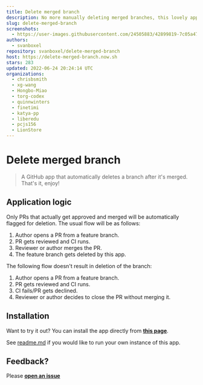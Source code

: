 ```yaml
---
title: Delete merged branch
description: No more manually deleting merged branches, this lovely app does it for you.
slug: delete-merged-branch
screenshots:
  - https://user-images.githubusercontent.com/24505883/42899819-7c05a47a-8ac7-11e8-8be9-9e3888f1bedc.gif
authors:
  - svanboxel
repository: svanboxel/delete-merged-branch
host: https://delete-merged-branch.now.sh
stars: 283
updated: 2022-06-24 20:24:14 UTC
organizations:
  - chrisbsmith
  - xg-wang
  - Hongbo-Miao
  - torg-codex
  - quinnwinters
  - finetimi
  - katya-pp
  - liberedu
  - pcjs156
  - LionStore
---
```


# Delete merged branch

> A GitHub app that automatically deletes a branch after it's merged. That's it, enjoy! 

## Application logic
Only PRs that actually get approved and merged will be automatically flagged for deletion. The usual flow will be as follows:
 1. Author opens a PR from a feature branch.
 2. PR gets reviewed and CI runs.
 3. Reviewer or author merges the PR.
 4. The feature branch gets deleted by this app.
 
The following flow doesn't result in deletion of the branch:
 1. Author opens a PR from a feature branch.
 2. PR gets reviewed and CI runs.
 3. CI fails/PR gets declined.
 4. Reviewer or author decides to close the PR without merging it.
 
## Installation

Want to try it out? You can install the app directly from [**this page**](https://github.com/apps/delete-merged-branch).

See [readme.md](https://github.com/SvanBoxel/delete-merged-branch/blob/master/README.md) if you would like to run your own instance of this app.

## Feedback?

Please [**open an issue**](https://github.com/SvanBoxel/delete-merged-branch/issues/new)

